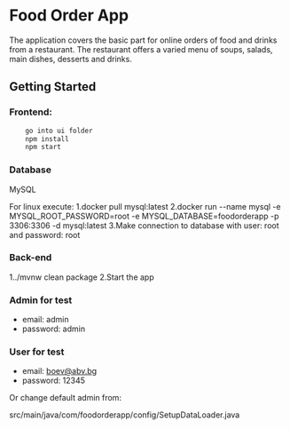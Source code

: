 # Food Order App

The application covers the basic part for online orders of food and drinks from a restaurant. 
The restaurant offers a varied menu of soups, salads, main dishes, desserts and drinks.


## Getting Started

### Frontend: 
```bash
    go into ui folder
    npm install
    npm start
```

### Database
MySQL

For linux execute:
1.docker pull mysql:latest
2.docker run --name mysql -e MYSQL_ROOT_PASSWORD=root -e MYSQL_DATABASE=foodorderapp -p 3306:3306 -d mysql:latest
3.Make connection to database with user: root and password: root

### Back-end
1../mvnw clean package
2.Start the app

### Admin for test

* email: admin
* password: admin

### User for test
* email: boev@abv.bg
* password: 12345

Or change default admin from:

src/main/java/com/foodorderapp/config/SetupDataLoader.java

